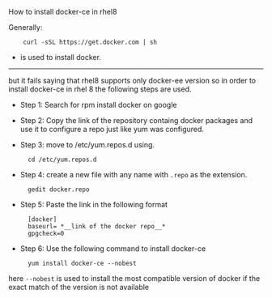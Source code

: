 How to install docker-ce in rhel8


Generally: 

        curl -sSL https://get.docker.com | sh
- is used to install docker.
---
but it fails saying that rhel8 supports only docker-ee version so in order to install docker-ce in rhel 8 the following steps are used.

- Step 1: Search for rpm install docker on google
- Step 2: Copy the link of the repository containg docker packages and use it to configure a repo just like yum was configured.
- Step 3: move to /etc/yum.repos.d using.

        cd /etc/yum.repos.d

- Step 4: create a new file with any name with `.repo` as the extension.

        gedit docker.repo

- Step 5: Paste the link in the following format

        [docker]  
        baseurl= *__link of the docker repo__*  
        gpgcheck=0   

- Step 6: Use the following command to install docker-ce

        yum install docker-ce --nobest

here `--nobest` is used to install the most compatible version of docker if the exact match of the version is not available